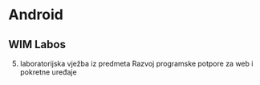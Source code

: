 # Android
## WIM Labos
5. laboratorijska vježba iz predmeta Razvoj programske potpore za web i pokretne uređaje
